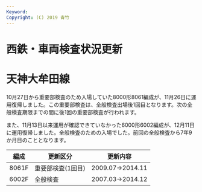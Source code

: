 ```yaml
---
Keyword: 
Copyright: (C) 2019 青竹
---
```


# 西鉄・車両検査状況更新

# 天神大牟田線

10月27日から重要部検査のため入場していた8000形8061編成が、11月26日に運用復帰しました。この重要部検査は、全般検査出場後1回目となります。次の全般検査期限までの間に後1回の重要部検査が行われます。

また、11月13日以来運用が確認できていなかった6000形6002編成が、12月11日に運用復帰しました。全般検査のための入場でした。前回の全般検査から7年9か月目のこととなります。

| 編成 | 更新区分 | 更新内容 |
| --- | --- | --- |
| 8061F | 重要部検査(1回目) | 2009.07→2014.11 |
| 6002F | 全般検査 | 2007.03→2014.12 |


